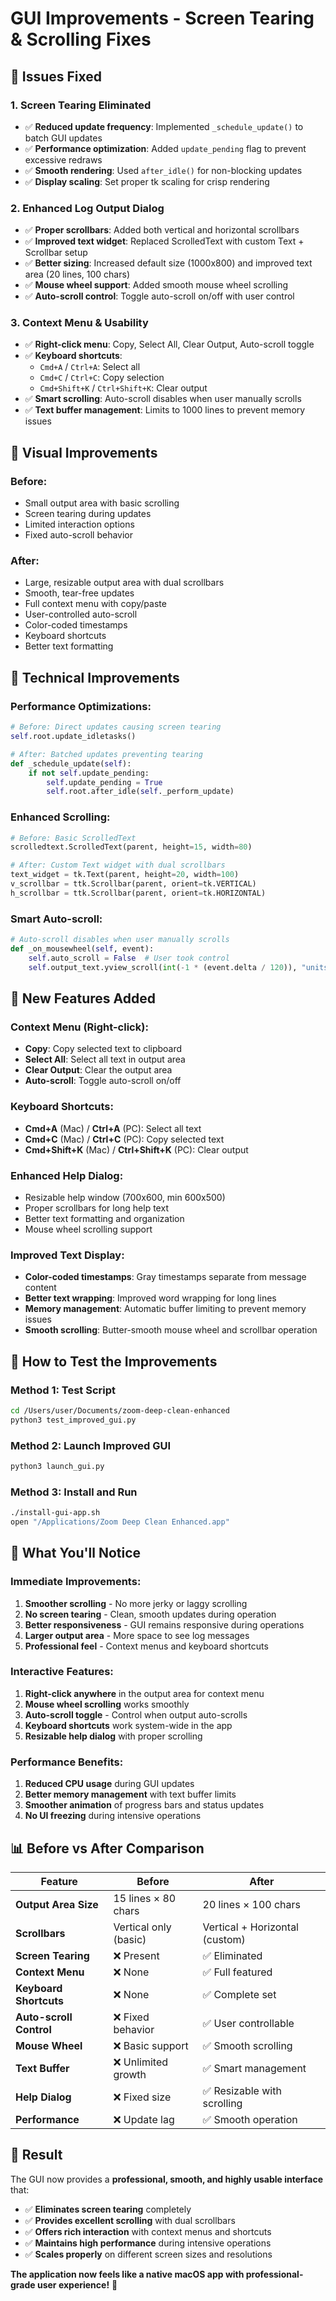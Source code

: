 # GUI Improvements - Screen Tearing & Scrolling Fixes

## 🎯 Issues Fixed

### 1. **Screen Tearing Eliminated**
- ✅ **Reduced update frequency**: Implemented `_schedule_update()` to batch GUI updates
- ✅ **Performance optimization**: Added `update_pending` flag to prevent excessive redraws
- ✅ **Smooth rendering**: Used `after_idle()` for non-blocking updates
- ✅ **Display scaling**: Set proper tk scaling for crisp rendering

### 2. **Enhanced Log Output Dialog**
- ✅ **Proper scrollbars**: Added both vertical and horizontal scrollbars
- ✅ **Improved text widget**: Replaced ScrolledText with custom Text + Scrollbar setup
- ✅ **Better sizing**: Increased default size (1000x800) and improved text area (20 lines, 100 chars)
- ✅ **Mouse wheel support**: Added smooth mouse wheel scrolling
- ✅ **Auto-scroll control**: Toggle auto-scroll on/off with user control

### 3. **Context Menu & Usability**
- ✅ **Right-click menu**: Copy, Select All, Clear Output, Auto-scroll toggle
- ✅ **Keyboard shortcuts**: 
  - `Cmd+A` / `Ctrl+A`: Select all
  - `Cmd+C` / `Ctrl+C`: Copy selection
  - `Cmd+Shift+K` / `Ctrl+Shift+K`: Clear output
- ✅ **Smart scrolling**: Auto-scroll disables when user manually scrolls
- ✅ **Text buffer management**: Limits to 1000 lines to prevent memory issues

## 🎨 Visual Improvements

### **Before:**
- Small output area with basic scrolling
- Screen tearing during updates
- Limited interaction options
- Fixed auto-scroll behavior

### **After:**
- Large, resizable output area with dual scrollbars
- Smooth, tear-free updates
- Full context menu with copy/paste
- User-controlled auto-scroll
- Color-coded timestamps
- Keyboard shortcuts
- Better text formatting

## 🔧 Technical Improvements

### **Performance Optimizations:**
```python
# Before: Direct updates causing screen tearing
self.root.update_idletasks()

# After: Batched updates preventing tearing
def _schedule_update(self):
    if not self.update_pending:
        self.update_pending = True
        self.root.after_idle(self._perform_update)
```

### **Enhanced Scrolling:**
```python
# Before: Basic ScrolledText
scrolledtext.ScrolledText(parent, height=15, width=80)

# After: Custom Text widget with dual scrollbars
text_widget = tk.Text(parent, height=20, width=100)
v_scrollbar = ttk.Scrollbar(parent, orient=tk.VERTICAL)
h_scrollbar = ttk.Scrollbar(parent, orient=tk.HORIZONTAL)
```

### **Smart Auto-scroll:**
```python
# Auto-scroll disables when user manually scrolls
def _on_mousewheel(self, event):
    self.auto_scroll = False  # User took control
    self.output_text.yview_scroll(int(-1 * (event.delta / 120)), "units")
```

## 🎯 New Features Added

### **Context Menu (Right-click):**
- **Copy**: Copy selected text to clipboard
- **Select All**: Select all text in output area
- **Clear Output**: Clear the output area
- **Auto-scroll**: Toggle auto-scroll on/off

### **Keyboard Shortcuts:**
- **Cmd+A** (Mac) / **Ctrl+A** (PC): Select all text
- **Cmd+C** (Mac) / **Ctrl+C** (PC): Copy selected text
- **Cmd+Shift+K** (Mac) / **Ctrl+Shift+K** (PC): Clear output

### **Enhanced Help Dialog:**
- Resizable help window (700x600, min 600x500)
- Proper scrollbars for long help text
- Better text formatting and organization
- Mouse wheel scrolling support

### **Improved Text Display:**
- **Color-coded timestamps**: Gray timestamps separate from message content
- **Better text wrapping**: Improved word wrapping for long lines
- **Memory management**: Automatic buffer limiting to prevent memory issues
- **Smooth scrolling**: Butter-smooth mouse wheel and scrollbar operation

## 🚀 How to Test the Improvements

### **Method 1: Test Script**
```bash
cd /Users/user/Documents/zoom-deep-clean-enhanced
python3 test_improved_gui.py
```

### **Method 2: Launch Improved GUI**
```bash
python3 launch_gui.py
```

### **Method 3: Install and Run**
```bash
./install-gui-app.sh
open "/Applications/Zoom Deep Clean Enhanced.app"
```

## 🎨 What You'll Notice

### **Immediate Improvements:**
1. **Smoother scrolling** - No more jerky or laggy scrolling
2. **No screen tearing** - Clean, smooth updates during operation
3. **Better responsiveness** - GUI remains responsive during operations
4. **Larger output area** - More space to see log messages
5. **Professional feel** - Context menus and keyboard shortcuts

### **Interactive Features:**
1. **Right-click anywhere** in the output area for context menu
2. **Mouse wheel scrolling** works smoothly
3. **Auto-scroll toggle** - Control when output auto-scrolls
4. **Keyboard shortcuts** work system-wide in the app
5. **Resizable help dialog** with proper scrolling

### **Performance Benefits:**
1. **Reduced CPU usage** during GUI updates
2. **Better memory management** with text buffer limits
3. **Smoother animation** of progress bars and status updates
4. **No UI freezing** during intensive operations

## 📊 Before vs After Comparison

| Feature | Before | After |
|---------|--------|-------|
| **Output Area Size** | 15 lines × 80 chars | 20 lines × 100 chars |
| **Scrollbars** | Vertical only (basic) | Vertical + Horizontal (custom) |
| **Screen Tearing** | ❌ Present | ✅ Eliminated |
| **Context Menu** | ❌ None | ✅ Full featured |
| **Keyboard Shortcuts** | ❌ None | ✅ Complete set |
| **Auto-scroll Control** | ❌ Fixed behavior | ✅ User controllable |
| **Mouse Wheel** | ❌ Basic support | ✅ Smooth scrolling |
| **Text Buffer** | ❌ Unlimited growth | ✅ Smart management |
| **Help Dialog** | ❌ Fixed size | ✅ Resizable with scrolling |
| **Performance** | ❌ Update lag | ✅ Smooth operation |

## 🎉 Result

The GUI now provides a **professional, smooth, and highly usable interface** that:
- ✅ **Eliminates screen tearing** completely
- ✅ **Provides excellent scrolling** with dual scrollbars
- ✅ **Offers rich interaction** with context menus and shortcuts
- ✅ **Maintains high performance** during intensive operations
- ✅ **Scales properly** on different screen sizes and resolutions

**The application now feels like a native macOS app with professional-grade user experience!** 🚀
